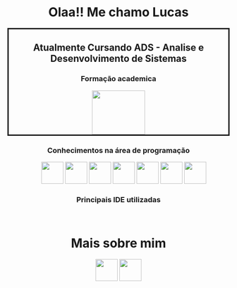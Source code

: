 <!DOCTYPE html>
<html lang="pt-br">
<head>
    <meta charset="UTF-8">
    <meta http-equiv="X-UA-Compatible" content="IE=edge">
    <meta name="viewport" content="width=device-width, initial-scale=1.0">
    <link rel="stylesheet" href="style.css">

</head>
<body>
    <header>
        <div class="base_content">
            <div class="content">
                <h1>Olaa!! Me chamo Lucas </h1>
            </div>
        </div>
        <div class="base_content2" style = "border: solid; display: flex; justify-content:center">
            <div class="content2">
                <h2>Atualmente Cursando ADS - Analise e Desenvolvimento de Sistemas</h2>
                <h3>Formação academica</h3>
                <a href="https://www.fiap.com.br/?gclid=CjwKCAjwqJSaBhBUEiwAg5W9p7L2nLUJPkbMYMbyzAPwVI1dQiQSpOZcpssIcYmYIQuXR2nK48dDNBoCSF8QAvD_BwE" target="_blank"><img  src="https://i.promobit.com.br/268/687551020216058046662025179492.png" alt="" height="100" width="120"></a>
            </div>
        </div>
        <div class="base_content3">
            <div class="content3">
                <h3>Conhecimentos na área de programação</h3>
                <ul style ="list-style-type:none">
                    <img  src="https://cdn-icons-png.flaticon.com/512/3291/3291670.png" alt="" height="50" width="50">
                    <img  src="https://cdn-icons-png.flaticon.com/512/732/732190.png" alt="" height="50" width="50">
                    <img  src="https://cdn-icons-png.flaticon.com/512/5968/5968292.png" alt="" height="50" width="50">
                    <img  src="https://cdn-icons-png.flaticon.com/512/226/226777.png" alt="" height="50" width="50">
                    <img  src="https://cdn-icons-png.flaticon.com/512/1822/1822899.png" alt="" height="50" width="50">
                    <img  src="https://cdn-icons-png.flaticon.com/512/3742/3742965.png" alt="" height="50" width="50">
                    <img  src="https://cdn-icons-png.flaticon.com/512/969/969958.png" alt="" height="50" width="50">
                </ul>
            </div>
        </div>
        <div class="base_framework">
            <div class="framework">
                <h3>Principais IDE utilizadas</h3>
                <img src="https://img.shields.io/badge/Visual_Studio_Code-0078D4?style=for-the-badge&logo=visual%20studio%20code&logoColor=white" alt="">
                <img src="https://img.shields.io/badge/PyCharm-000000.svg?&style=for-the-badge&logo=PyCharm&logoColor=white" alt="">
                <img src="https://img.shields.io/badge/Eclipse-2C2255?style=for-the-badge&logo=eclipse&logoColor=white" alt="">
                <img src="https://img.shields.io/badge/Colab-F9AB00?style=for-the-badge&logo=googlecolab&color=525252" alt="">
            </div>
        </div>
        <h1>Mais sobre mim</h1>
        <a href="https://www.linkedin.com/in/luvi-72ba30207/"><img src="https://cdn-icons-png.flaticon.com/512/3536/3536505.png" alt="" height="50" width="50"></a>
        <a href="https://twitter.com/Aru4ansan"><img src="https://cdn-icons-png.flaticon.com/512/733/733579.png" alt="" height="50" width="50"></a>
    </header>  
</body>
</html>




